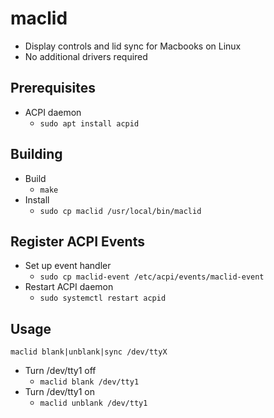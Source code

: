 # maclid
- Display controls and lid sync for Macbooks on Linux
- No additional drivers required 

## Prerequisites
- ACPI daemon
  - `sudo apt install acpid`

## Building
- Build
  - `make`
- Install
  - `sudo cp maclid /usr/local/bin/maclid`

## Register ACPI Events
- Set up event handler
  - `sudo cp maclid-event /etc/acpi/events/maclid-event`
- Restart ACPI daemon
  - `sudo systemctl restart acpid`

## Usage
`maclid blank|unblank|sync /dev/ttyX`
- Turn /dev/tty1 off
  - `maclid blank /dev/tty1`
- Turn /dev/tty1 on
  - `maclid unblank /dev/tty1`
